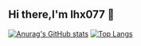 ## Hi there,I'm lhx077 👋

<!--
**lhx077/lhx077** is a ✨ _special_ ✨ repository because its `README.md` (this file) appears on your GitHub profile.

Here are some ideas to get you started:

- 🔭 I’m currently working on ...
- 🌱 I’m currently learning ...
- 👯 I’m looking to collaborate on ...
- 🤔 I’m looking for help with ...
- 💬 Ask me about ...
- 📫 How to reach me: ...
- 😄 Pronouns: ...
- ⚡ Fun fact: ...
-->

[![Anurag's GitHub stats](https://github-readme-stats.vercel.app/api?username=lhx077&count_private=true&show_icons=true&theme=tokyonight)]([https://github.com/anuraghazra/github-readme-stats](https://github-readme-stats.vercel.app/api?username=lhx077&count_private=true&show_icons=true&theme=tokyonight))
[![Top Langs](https://github-readme-stats.vercel.app/api/top-langs/?username=lhx077&theme=synthwave)]((https://github-readme-stats.vercel.app/api/top-langs/?username=lhx077&theme=synthwave))
